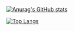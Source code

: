 [![Anurag's GitHub stats](https://github-readme-stats.vercel.app/api?username=mwfoekens&show_icons=true&theme=dracula&include_all_commits=true&count_private=true)](https://github.com/anuraghazra/github-readme-stats)

[![Top Langs](https://github-readme-stats.vercel.app/api/top-langs/?username=mwfoekens&theme=dracula&hide_progress=true)](https://github.com/anuraghazra/github-readme-stats)

<!--
**mwfoekens/mwfoekens** is a ✨ _special_ ✨ repository because its `README.md` (this file) appears on your GitHub profile.

Here are some ideas to get you started:

- 🔭 I’m currently working on ...
- 🌱 I’m currently learning ...
- 👯 I’m looking to collaborate on ...
- 🤔 I’m looking for help with ...
- 💬 Ask me about ...
- 📫 How to reach me: ...
- 😄 Pronouns: ...
- ⚡ Fun fact: ...
-->
